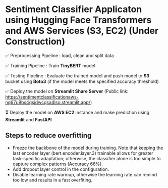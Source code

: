 # Sentiment Classifier Applicaton using **Hugging Face Transformers** and **AWS Services (S3, EC2)** (Under Construction)
✅​ Preprocessing Pipeline : load, clean and split data

✅​ Training Pipeline : Train **TinyBERT** model

✅​​ Testing Pipeline : Evaluate the trained model and push model to **S3** bucket using **Boto3** (if the model meets the specified accuracy threshold)

✅​​ Deploy the model on **Streamlit Share Server** (Public link: https://sentimentclassificationaws-nq67u8bs4qsjdwcqsa4lso.streamlit.app/)

​⏳ Deploy the model on **AWS EC2** instance and make prediction using **Streamlit** and **FastAPI**

## Steps to reduce overfitting
- Freeze the backbone of the model during training. Note that keeping the last encoder layer (bert.encoder.layer.3) trainable allows for greater task-specific adaptation; otherwise, the classifier alone is too simple to capture complex patterns (Accuracy 66%). 
- Add dropout layer control in the configuration.
- Disable learning rate warmup, otherwise the learning rate can remind too low and results in a fast overfiting.


